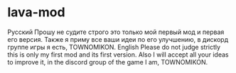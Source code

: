 # lava-mod

Русский
Прошу не судите строго это только мой первый мод и первая его версия. 
Также я приму все ваши идеи по его улучшению, в дискорд группе игры я есть, TOWNOMIKON.
English
Please do not judge strictly this is only my first mod and its first version. 
Also I will accept all your ideas to improve it, in the discord group of the game I am, TOWNOMIKON.
